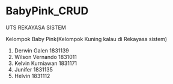 # BabyPink_CRUD

UTS REKAYASA SISTEM

Kelompok Baby Pink(Kelompok Kuning kalau di Rekayasa sistem)
1. Derwin Galen 1831139
2. Wilson Vernando 1831011
3. Kelvin Kurniawan 1831171
4. Junifer 1831135
5. Helvin 1831112

